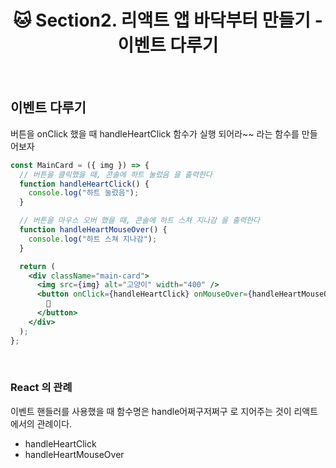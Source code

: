 # <div align="center">🐱 Section2. 리액트 앱 바닥부터 만들기 - 이벤트 다루기</div>

<br>

## 이벤트 다루기

버튼을 onClick 했을 때 handleHeartClick 함수가 실행 되어라~~ 라는 함수를 만들어보자

```jsx
const MainCard = ({ img }) => {
  // 버튼을 클릭했을 때, 콘솔에 하트 눌렀음 을 출력한다
  function handleHeartClick() {
    console.log("하트 눌렀음");
  }

  // 버튼을 마우스 오버 했을 때, 콘솔에 하트 스쳐 지나감 을 출력한다
  function handleHeartMouseOver() {
    console.log("하트 스쳐 지나감");
  }

  return (
    <div className="main-card">
      <img src={img} alt="고양이" width="400" />
      <button onClick={handleHeartClick} onMouseOver={handleHeartMouseOver}>
        🤍
      </button>
    </div>
  );
};
```

<br>

### React 의 관례

이벤트 핸들러를 사용했을 때 함수명은 handle어쩌구저쩌구 로 지어주는 것이 리액트에서의 관례이다.

- handleHeartClick
- handleHeartMouseOver

